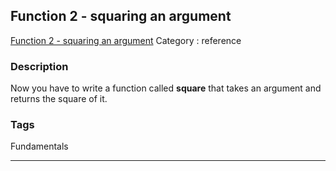 ## Function 2 - squaring an argument
[Function 2 - squaring an argument](https://www.codewars.com/kata/function-2-squaring-an-argument)
Category : reference

### Description
Now you have to write a function called **square** that takes an argument and returns the square of it.

### Tags
Fundamentals

- - -
